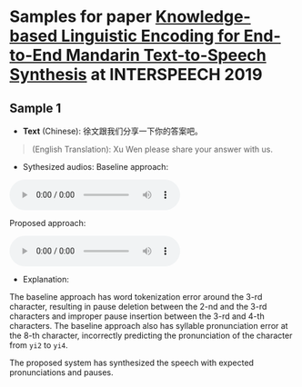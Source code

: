 Samples for paper [Knowledge-based Linguistic Encoding for End-to-End Mandarin Text-to-Speech Synthesis](https://github.com/thuhcsi/interspeech2019-tts-samples/raw/master/1118_Paper.pdf) at INTERSPEECH 2019
====

## Sample 1

* __Text__ (Chinese): 徐文跟我们分享一下你的答案吧。
> (English Translation): Xu Wen please share your answer with us.

* Sythesized audios:
Baseline approach:
<audio controls>
  <source src="sample1-baseline.wav" type="audio/wav">
Your browser does not support the audio element.
</audio>

Proposed approach:

<audio controls>
  <source src="sample1-proposed.wav" type="audio/wav">
Your browser does not support the audio element.
</audio>

* Explanation:

The baseline approach has word tokenization error around the 3-rd character,
resulting in pause deletion between the 2-nd and the 3-rd characters and improper pause insertion between the 3-rd and 4-th characters.
The baseline approach also has syllable pronunciation error at the 8-th character,
incorrectly predicting the pronunciation of the character from `yi2` to `yi4`.

The proposed system has synthesized the speech with expected pronunciations and pauses.
